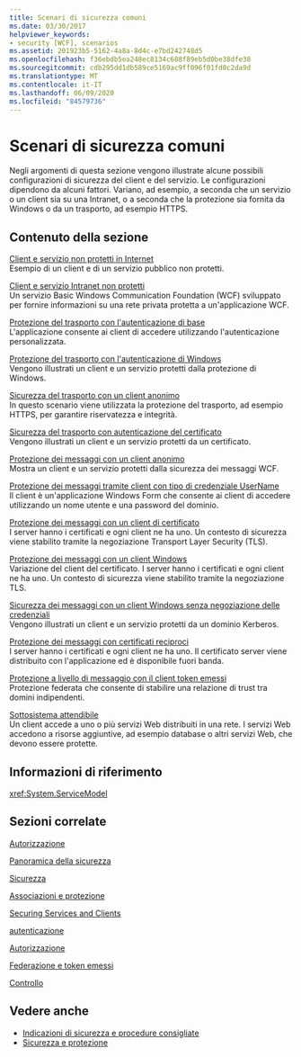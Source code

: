 ```yaml
---
title: Scenari di sicurezza comuni
ms.date: 03/30/2017
helpviewer_keywords:
- security [WCF], scenarios
ms.assetid: 201923b5-5162-4a8a-8d4c-e7bd242748d5
ms.openlocfilehash: f36ebdb5ea248ec8134c688f89eb5d0be38dfe38
ms.sourcegitcommit: cdb295dd1db589ce5169ac9ff096f01fd0c2da9d
ms.translationtype: MT
ms.contentlocale: it-IT
ms.lasthandoff: 06/09/2020
ms.locfileid: "84579736"
---
```

# <a name="common-security-scenarios"></a>Scenari di sicurezza comuni
Negli argomenti di questa sezione vengono illustrate alcune possibili configurazioni di sicurezza del client e del servizio. Le configurazioni dipendono da alcuni fattori. Variano, ad esempio, a seconda che un servizio o un client sia su una Intranet, o a seconda che la protezione sia fornita da Windows o da un trasporto, ad esempio HTTPS.  
  
## <a name="in-this-section"></a>Contenuto della sezione  
 [Client e servizio non protetti in Internet](internet-unsecured-client-and-service.md)  
 Esempio di un client e di un servizio pubblico non protetti.  
  
 [Client e servizio Intranet non protetti](intranet-unsecured-client-and-service.md)  
 Un servizio Basic Windows Communication Foundation (WCF) sviluppato per fornire informazioni su una rete privata protetta a un'applicazione WCF.  
  
 [Protezione del trasporto con l'autenticazione di base](transport-security-with-basic-authentication.md)  
 L'applicazione consente ai client di accedere utilizzando l'autenticazione personalizzata.  
  
 [Protezione del trasporto con l'autenticazione di Windows](transport-security-with-windows-authentication.md)  
 Vengono illustrati un client e un servizio protetti dalla protezione di Windows.  
  
 [Sicurezza del trasporto con un client anonimo](transport-security-with-an-anonymous-client.md)  
 In questo scenario viene utilizzata la protezione del trasporto, ad esempio HTTPS, per garantire riservatezza e integrità.  
  
 [Sicurezza del trasporto con autenticazione del certificato](transport-security-with-certificate-authentication.md)  
 Vengono illustrati un client e un servizio protetti da un certificato.  
  
 [Protezione dei messaggi con un client anonimo](message-security-with-an-anonymous-client.md)  
 Mostra un client e un servizio protetti dalla sicurezza dei messaggi WCF.  
  
 [Protezione dei messaggi tramite client con tipo di credenziale UserName](message-security-with-a-user-name-client.md)  
 Il client è un'applicazione Windows Form che consente ai client di accedere utilizzando un nome utente e una password del dominio.  
  
 [Protezione dei messaggi con un client di certificato](message-security-with-a-certificate-client.md)  
 I server hanno i certificati e ogni client ne ha uno. Un contesto di sicurezza viene stabilito tramite la negoziazione Transport Layer Security (TLS).  
  
 [Protezione dei messaggi con un client Windows](message-security-with-a-windows-client.md)  
 Variazione del client del certificato. I server hanno i certificati e ogni client ne ha uno. Un contesto di sicurezza viene stabilito tramite la negoziazione TLS.  
  
 [Sicurezza dei messaggi con un client Windows senza negoziazione delle credenziali](message-security-with-a-windows-client-without-credential-negotiation.md)  
 Vengono illustrati un client e un servizio protetti da un dominio Kerberos.  
  
 [Protezione dei messaggi con certificati reciproci](message-security-with-mutual-certificates.md)  
 I server hanno i certificati e ogni client ne ha uno. Il certificato server viene distribuito con l'applicazione ed è disponibile fuori banda.  
  
 [Protezione a livello di messaggio con il client token emessi](message-security-with-issued-tokens.md)  
 Protezione federata che consente di stabilire una relazione di trust tra domini indipendenti.  
  
 [Sottosistema attendibile](trusted-subsystem.md)  
 Un client accede a uno o più servizi Web distribuiti in una rete. I servizi Web accedono a risorse aggiuntive, ad esempio database o altri servizi Web, che devono essere protette.  
  
## <a name="reference"></a>Informazioni di riferimento  
 <xref:System.ServiceModel>  
  
## <a name="related-sections"></a>Sezioni correlate  
 [Autorizzazione](authorization-in-wcf.md)  
  
 [Panoramica della sicurezza](security-overview.md)  
  
 [Sicurezza](security.md)  
  
 [Associazioni e protezione](bindings-and-security.md)  
  
 [Securing Services and Clients](securing-services-and-clients.md)  
  
 [autenticazione](authentication-in-wcf.md)  
  
 [Autorizzazione](authorization-in-wcf.md)  
  
 [Federazione e token emessi](federation-and-issued-tokens.md)  
  
 [Controllo](auditing-security-events.md)  
  
## <a name="see-also"></a>Vedere anche

- [Indicazioni di sicurezza e procedure consigliate](security-guidance-and-best-practices.md)
- [Sicurezza e protezione](https://docs.microsoft.com/previous-versions/appfabric/ee677202(v=azure.10))
